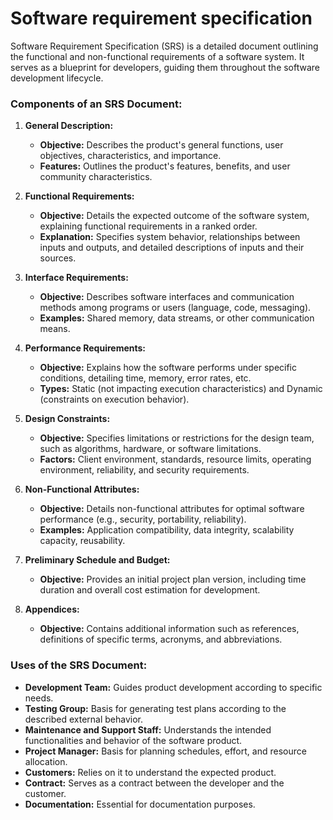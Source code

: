 # Software requirement specification
Software Requirement Specification (SRS) is a detailed document outlining the functional and non-functional requirements of a software system. It serves as a blueprint for developers, guiding them throughout the software development lifecycle.

### Components of an SRS Document:

1. **General Description:**
   - **Objective:** Describes the product's general functions, user objectives, characteristics, and importance.
   - **Features:** Outlines the product's features, benefits, and user community characteristics.

2. **Functional Requirements:**
   - **Objective:** Details the expected outcome of the software system, explaining functional requirements in a ranked order.
   - **Explanation:** Specifies system behavior, relationships between inputs and outputs, and detailed descriptions of inputs and their sources.

3. **Interface Requirements:**
   - **Objective:** Describes software interfaces and communication methods among programs or users (language, code, messaging).
   - **Examples:** Shared memory, data streams, or other communication means.

4. **Performance Requirements:**
   - **Objective:** Explains how the software performs under specific conditions, detailing time, memory, error rates, etc.
   - **Types:** Static (not impacting execution characteristics) and Dynamic (constraints on execution behavior).

5. **Design Constraints:**
   - **Objective:** Specifies limitations or restrictions for the design team, such as algorithms, hardware, or software limitations.
   - **Factors:** Client environment, standards, resource limits, operating environment, reliability, and security requirements.

6. **Non-Functional Attributes:**
   - **Objective:** Details non-functional attributes for optimal software performance (e.g., security, portability, reliability).
   - **Examples:** Application compatibility, data integrity, scalability capacity, reusability.

7. **Preliminary Schedule and Budget:**
   - **Objective:** Provides an initial project plan version, including time duration and overall cost estimation for development.

8. **Appendices:**
   - **Objective:** Contains additional information such as references, definitions of specific terms, acronyms, and abbreviations.

### Uses of the SRS Document:

- **Development Team:** Guides product development according to specific needs.
- **Testing Group:** Basis for generating test plans according to the described external behavior.
- **Maintenance and Support Staff:** Understands the intended functionalities and behavior of the software product.
- **Project Manager:** Basis for planning schedules, effort, and resource allocation.
- **Customers:** Relies on it to understand the expected product.
- **Contract:** Serves as a contract between the developer and the customer.
- **Documentation:** Essential for documentation purposes.